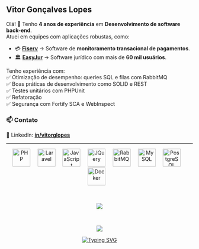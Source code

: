 ## Vitor Gonçalves Lopes

Olá! 👋 Tenho **4 anos de experiência** em **Desenvolvimento de software back-end**.  
Atuei em equipes com aplicações robustas, como:  

- 💳 **[Fiserv](https://www.fiserv.com.br/)** → Software de **monitoramento transacional de pagamentos**.  
- 🏛️ **[EasyJur](https://www.easyjur.com/)** → Software jurídico com mais de **60 mil usuários**.  

Tenho experiência com:   
✅ Otimização de desempenho: queries SQL e filas com RabbitMQ  
✅ Boas práticas de desenvolvimento como SOLID e REST  
✅ Testes unitários com PHPUnit  
✅ Refatoração  
✅ Segurança com Fortify SCA e WebInspect  

### 📫 Contato  

🔗 LinkedIn: **[in/vitorglopes](https://www.linkedin.com/in/vitorglopes)**  

---

<p align="center">
  <img alt="PHP" height="48px" src="https://cdn.jsdelivr.net/gh/devicons/devicon/icons/php/php-original.svg"/>&nbsp;&nbsp;&nbsp;&nbsp;
  <img alt="Laravel" height="48px" src="https://cdn.jsdelivr.net/gh/devicons/devicon@latest/icons/laravel/laravel-original.svg"/>&nbsp;&nbsp;&nbsp;&nbsp;
  <img alt="JavaScript" height="48px" src="https://cdn.jsdelivr.net/gh/devicons/devicon/icons/javascript/javascript-original.svg"/>&nbsp;&nbsp;&nbsp;&nbsp;
  <img alt="JQuery" height="48px" src="https://cdn.jsdelivr.net/gh/devicons/devicon@latest/icons/jquery/jquery-plain-wordmark.svg"/>&nbsp;&nbsp;&nbsp;&nbsp;
  <img alt="RabbitMQ" height="48px" src="https://www.vectorlogo.zone/logos/rabbitmq/rabbitmq-icon.svg"/>&nbsp;&nbsp;&nbsp;&nbsp;
  <img alt="MySQL" height="48px" src="https://cdn.jsdelivr.net/gh/devicons/devicon/icons/mysql/mysql-original.svg"/>&nbsp;&nbsp;&nbsp;&nbsp;
  <img alt="PostgreSQL" height="48px" src="https://cdn.jsdelivr.net/gh/devicons/devicon/icons/postgresql/postgresql-original.svg"/>&nbsp;&nbsp;&nbsp;&nbsp;
  <img alt="Docker" height="48px" src="https://cdn.jsdelivr.net/gh/devicons/devicon/icons/docker/docker-original.svg"/>&nbsp;&nbsp;&nbsp;&nbsp;
</p>
<br>
<p align="center">
  <img src="https://github-readme-stats.vercel.app/api/top-langs/?username=vitorglopes&layout=donut&theme=github_dark" />
</p>
<br>
<p align="center">
  <img src="https://github-readme-stats.vercel.app/api?theme=github_dark&show_icons=true&username=vitorglopes&rank_icon=github" />
</p>

<p align="center">
  <a href="https://git.io/typing-svg">
    <img src="https://readme-typing-svg.demolab.com?font=JetBrains+Mono&pause=1000&center=true&vCenter=true&width=435&lines=Obrigado+pela+visita!" alt="Typing SVG" />
  </a>
</p>
